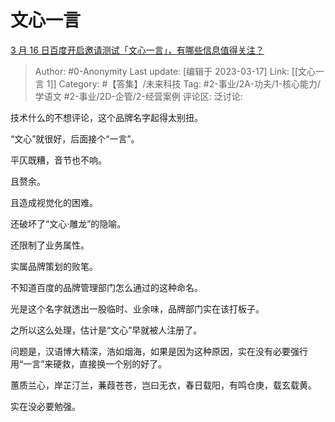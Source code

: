 # 文心一言
[3 月 16 日百度开启邀请测试「文心一言」，有哪些信息值得关注？](https://www.zhihu.com/question/589937459/answer/2939573675)

> Author: #0-Anonymity
> Last update: [编辑于 2023-03-17]
> Link: [[文心一言 1]]
> Category: #【答集】/未来科技
> Tag: #2-事业/2A-功夫/1-核心能力/学语文 #2-事业/2D-企管/2-经营案例
> 评论区:
> 泛讨论:

技术什么的不想评论，这个品牌名字起得太别扭。

“文心”就很好，后面接个“一言”。

平仄既糟，音节也不响。

且赘余。

且造成视觉化的困难。

还破坏了“文心·雕龙”的隐喻。

还限制了业务属性。

实属品牌策划的败笔。

不知道百度的品牌管理部门怎么通过的这种命名。

光是这个名字就透出一股临时、业余味，品牌部门实在该打板子。

之所以这么处理，估计是“文心”早就被人注册了。

问题是，汉语博大精深，浩如烟海，如果是因为这种原因，实在没有必要强行用“一言”来硬救，直接换一个别的好了。

蕙质兰心，岸芷汀兰，蒹葭苍苍，岂曰无衣，春日载阳，有鸣仓庚，载玄载黄。

实在没必要勉强。
